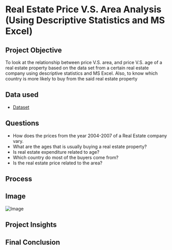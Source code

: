 # Real Estate Price V.S. Area Analysis (Using Descriptive Statistics and MS Excel)
## Project Objective
To look at the relationship between price V.S. area, and price V.S. age of a real estate property based on the data set from a certain real estate company using descriptive statistics and MS Excel. Also, to know which country is more likely to buy from the said real estate property

## Data used
- <a href = "https://github.com/pagonzales/Data_Science_Project_Descriptive_Statistics_RealEstate_Analysis/blob/main/Database.xlsx">Dataset</a>
## Questions
- How does the prices from the year 2004-2007 of a Real Estate company vary.
- What are the ages that is usually buying a real estate property?
- Is real estate expenditure related to age?
- Which country do most of the buyers come from?
- Is the real estate price related to the area?

## Process

## Image
![Image](https://github.com/user-attachments/assets/bcb8fb47-48f4-45f0-b4d7-29d2c05d51a4)




## Project Insights

## Final Conclusion
